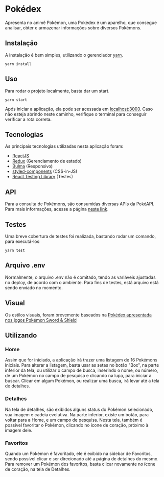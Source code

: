 # Pokédex

Apresenta no animê Pokémon, uma Pokédex é um aparelho, que consegue analisar, obter e armazenar informações sobre diversos Pokémons.

## Instalação

A instalação é bem simples, utilizando o gerenciador [yarn](https://yarnpkg.com/).

```yarn
yarn install
```

## Uso

Para rodar o projeto localmente, basta dar um start.

```yarn
yarn start
```
Após iniciar a aplicação, ela pode ser acessada em [localhost:3000](http://localhost:3000). Caso não esteja abrindo neste caminho, verifique o terminal para conseguir verificar a rota correta.

## Tecnologias
As principais tecnologias utilizadas nesta aplicação foram:

* [ReactJS](https://reactjs.org/)
* [Redux](https://redux.js.org/) (Gerenciamento de estado)
* [Bulma](https://bulma.io/) (Responsivo)
* [styled-components](https://styled-components.com/) (CSS-in-JS)
* [React Testing Library](https://testing-library.com/docs/react-testing-library/intro) (Testes)

## API

Para a consulta de Pokémons, são consumidas diversas APIs da PokéAPI. Para mais informações, acesse a página [neste link](https://pokeapi.co/).

## Testes

Uma breve cobertura de testes foi realizada, bastando rodar um comando, para executá-los:

```yarn
yarn test
```

## Arquivo .env

Normalmente, o arquivo .env não é comitado, tendo as variáveis ajustadas no deploy, de acordo com o ambiente. Para fins de testes, está arquivo está sendo enviado no momento.

## Visual

Os estilos visuais, foram brevemente baseados na [Pokédex apresentada nos jogos Pokémon Sword & Shield](https://darylh.com/wp-content/uploads/2020/02/ezgif.com-optimize-1.gif)

## Utilizando

### Home

Assim que for iniciado, a aplicação irá trazer uma listagem de 16 Pokémons iniciais. Para alterar a listagem, basta usar as setas no botão "Box", na parte inferior da tela, ou utilizar o campo de busca, inserindo o nome, ou número, de um Pokémon no campo de pesquisa e clicando na lupa, para iniciar a buscar. Clicar em algum Pokémon, ou realizar uma busca, irá levar até a tela de detalhes.

### Detalhes

Na tela de detalhes, são exibidos alguns status do Pokémon selecionado, sua imagem e cadeia evolutiva. Na parte inferior, existe um botão, para voltar para a Home, e um campo de pesquisa. Nesta tela, também é possível favoritar o Pokémon, clicando no ícone de coração, próximo à imagem dele.

### Favoritos

Quando um Pokémon é favoritado, ele é exibido na sidebar de Favoritos, sendo possível clicar e ser direcionado até a página de detalhes do mesmo. Para remover um Pokémon dos favoritos, basta clicar novamente no ícone de coração, na tela de Detalhes.
